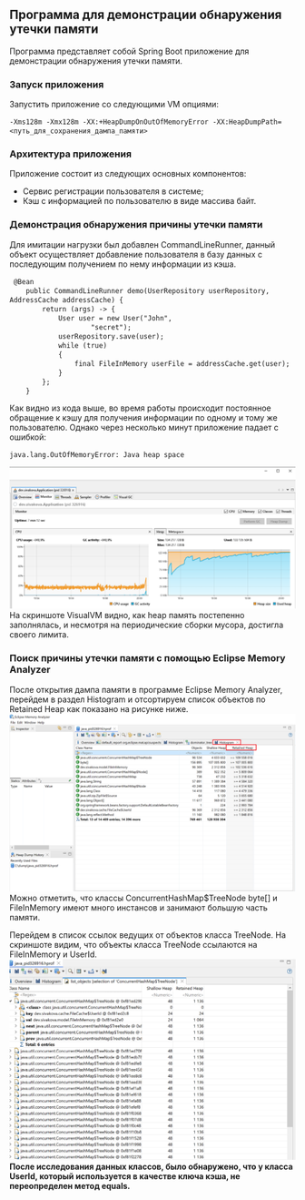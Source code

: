 ## Программа для демонстрации обнаружения утечки памяти
Программа представляет собой Spring Boot приложение для демонстрации обнаружения утечки памяти.

### Запуск приложения
Запустить приложение со следующими VM опциями:
```console 
-Xms128m -Xmx128m -XX:+HeapDumpOnOutOfMemoryError -XX:HeapDumpPath=<путь_для_сохранения_дампа_памяти>
```

### Архитектура приложения
Приложение состоит из следующих основных компонентов:
- Сервис регистрации пользователя в системе;
- Кэш с информацией по пользователю в виде массива байт.


### Демонстрация обнаружения причины утечки памяти
Для имитации нагрузки был добавлен CommandLineRunner,
данный объект осуществляет добавление пользователя в базу данных с последующим получением по нему информации из кэша.
````
 @Bean
    public CommandLineRunner demo(UserRepository userRepository, AddressCache addressCache) {
        return (args) -> {
            User user = new User("John",
                    "secret");
            userRepository.save(user);
            while (true)
            {
                final FileInMemory userFile = addressCache.get(user);
            }
        };
    }
````
Как видно из кода выше, во время работы происходит постоянное обращение к кэшу для получения информации по одному и тому же пользователю.
Однако через несколько минут приложение падает с ошибкой: 
````
java.lang.OutOfMemoryError: Java heap space
````
![Скриншот VisualVM с демонстрацией утечки памяти](./memory_leak.png)
На скриншоте VisualVM видно, как heap память постепенно заполнялась, 
и несмотря на периодические сборки мусора, достигла своего лимита.

### Поиск причины утечки памяти с помощью Eclipse Memory Analyzer
После открытия дампа памяти в программе Eclipse Memory Analyzer, перейдем в раздел Histogram и отсортируем список объектов по Retained Heap
как показано на рисунке ниже.
![Скриншот Eclipse Memory Analyzer на вкладке Histogram](./memory_analyzer_histogram.png)
Можно отметить, что классы ConcurrentHashMap$TreeNode byte[] и FileInMemory 
имеют много инстансов и занимают большую часть памяти.

Перейдем в список ссылок ведущих от объектов класса TreeNode. На скриншоте видим,
что объекты класса TreeNode ссылаются на FileInMemory и UserId.
![Скриншот Eclipse Memory Analyzer на вкладке Histogram](./memory_analyzer_FileInMemory_incoming_references.png)
**После исследования данных классов, было обнаружено, что у класса UserId, который используется в качестве ключа кэша, не переопределен метод equals.**
